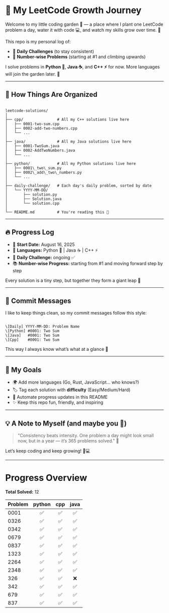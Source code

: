 
# 🌱 My LeetCode Growth Journey

Welcome to my little coding garden 🌿 — a place where I plant one LeetCode problem a day, water it with code 💻, and watch my skills grow over time. 🌸

This repo is my personal log of:
- 📅 **Daily Challenges** (to stay consistent)
- 🔢 **Number-wise Problems** (starting at #1 and climbing upwards)

I solve problems in **Python 🐍**, **Java ☕**, and **C++ ⚡** for now. More languages will join the garden later. 🚀

---

## 📂 How Things Are Organized

```

leetcode-solutions/
│
├── cpp/               # All my C++ solutions live here
│   ├── 0001-two-sum.cpp
│   ├── 0002-add-two-numbers.cpp
│   └── ...
│
├── java/              # All my Java solutions live here
│   ├── 0001-TwoSum.java
│   ├── 0002-AddTwoNumbers.java
│   └── ...
│
├── python/            # All my Python solutions live here
│   ├── 0001\_two\_sum.py
│   ├── 0002\_add\_two\_numbers.py
│   └── ...
│
├── daily-challenge/   # Each day's daily problem, sorted by date
│   └── YYYY-MM-DD/
│       ├── solution.py
│       ├── Solution.java
│       └── solution.cpp
│
└── README.md          # You're reading this 🙂

```

---

## 🔥 Progress Log

- 🏁 **Start Date:** August 16, 2025
- 🎯 **Languages:** Python 🐍 | Java ☕ | C++ ⚡
- 📅 **Daily Challenge:** ongoing ✅
- 📚 **Number-wise Progress:** starting from #1 and moving forward step by step

Every solution is a tiny step, but together they form a giant leap 🚀

---

## 📝 Commit Messages

I like to keep things clean, so my commit messages follow this style:

```

\[Daily] YYYY-MM-DD: Problem Name
\[Python] #0001: Two Sum
\[Java]   #0001: Two Sum
\[Cpp]    #0001: Two Sum

```

This way I always know what’s what at a glance 👀

---

## 🌟 My Goals

- 🌍 Add more languages (Go, Rust, JavaScript... who knows?)
- 🏷️ Tag each solution with **difficulty** (Easy/Medium/Hard)
- 🤖 Automate progress updates in this README
- ✨ Keep this repo fun, friendly, and inspiring

---


## 💡 A Note to Myself (and maybe you 👋)

> "Consistency beats intensity. One problem a day might look small now, but in a year — it’s 365 problems solved." 🌟

Let’s keep coding and keep growing! 🌱💻

---



<!-- PROGRESS_TABLE -->

# Progress Overview

**Total Solved:** 12

| Problem | python | cpp | java |
|---------|:---:|:---:|:---:|
| 0001 | ✅ | ✅ | ✅ |
| 0326 | ✅ | ✅ | ✅ |
| 0342 | ✅ | ✅ | ✅ |
| 0679 | ✅ | ✅ | ✅ |
| 0837 | ✅ | ✅ | ✅ |
| 1323 | ✅ | ✅ | ✅ |
| 2264 | ✅ | ✅ | ✅ |
| 2348 | ✅ | ✅ | ✅ |
| 326 | ✅ | ✅ | ❌ |
| 342 | ✅ | ✅ | ✅ |
| 679 | ✅ | ✅ | ✅ |
| 837 | ✅ | ✅ | ✅ |
